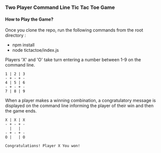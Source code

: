 ### Two Player Command Line Tic Tac Toe Game


#### How to Play the Game?

Once you clone the repo, run the following commands from the root directory :
- npm install
- node tictactoe/index.js

Players 'X' and 'O' take turn entering a number between 1-9 on the command line.

```
1 | 2 | 3
- + - + -
4 | 5 | 6
- + - + -
7 | 8 | 9

```

When a player makes a winning combination, a congratulatory message is displayed on the command line informing the player of their win and then the game ends.

```
X | X | X
- + - + -
  |   |
- + - + -
O |   | O

Congratulations! Player X You won!

```